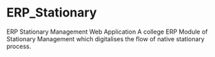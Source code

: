 # ERP_Stationary
ERP Stationary Management Web Application
A college ERP Module of Stationary Management which digitalises the flow of native stationary process.
